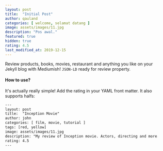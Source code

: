 ```yaml
---
layout: post
title:  "Initial Post"
author: qauland
categories: [ welcome, selamat datang ]
image: assets/images/11.jpg
description: "Pos awal."
featured: true
hidden: true
rating: 4.5
last_modified_at: 2019-12-15
---
```


Review products, books, movies, restaurant and anything you like on your Jekyll blog with Mediumish! `JSON-LD` ready for review property.

#### How to use?

It's actually really simple! Add the rating in your YAML front matter. It also supports halfs:

```html
---
layout: post
title:  "Inception Movie"
author: john
categories: [ film, movie, tutorial ]
tags: [red, yellow]
image: assets/images/11.jpg
description: "My review of Inception movie. Actors, directing and more."
rating: 4.5
---
```
